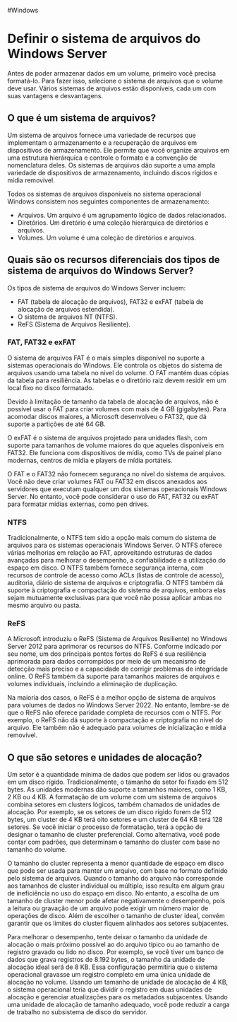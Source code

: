 #Windows 
# Definir o sistema de arquivos do Windows Server

Antes de poder armazenar dados em um volume, primeiro você precisa formatá-lo. Para fazer isso, selecione o sistema de arquivos que o volume deve usar. Vários sistemas de arquivos estão disponíveis, cada um com suas vantagens e desvantagens.

## O que é um sistema de arquivos?

Um sistema de arquivos fornece uma variedade de recursos que implementam o armazenamento e a recuperação de arquivos em dispositivos de armazenamento. Ele permite que você organize arquivos em uma estrutura hierárquica e controle o formato e a convenção de nomenclatura deles. Os sistemas de arquivos dão suporte a uma ampla variedade de dispositivos de armazenamento, incluindo discos rígidos e mídia removível.

Todos os sistemas de arquivos disponíveis no sistema operacional Windows consistem nos seguintes componentes de armazenamento:

- Arquivos. Um arquivo é um agrupamento lógico de dados relacionados.
- Diretórios. Um diretório é uma coleção hierárquica de diretórios e arquivos.
- Volumes. Um volume é uma coleção de diretórios e arquivos.

## Quais são os recursos diferenciais dos tipos de sistema de arquivos do Windows Server?

Os tipos de sistema de arquivos do Windows Server incluem:

- FAT (tabela de alocação de arquivos), FAT32 e exFAT (tabela de alocação de arquivos estendida).
- O sistema de arquivos NT (NTFS).
- ReFS (Sistema de Arquivos Resiliente).

### FAT, FAT32 e exFAT

O sistema de arquivos FAT é o mais simples disponível no suporte a sistemas operacionais do Windows. Ele controla os objetos do sistema de arquivos usando uma tabela no nível do volume. O FAT mantém duas cópias da tabela para resiliência. As tabelas e o diretório raiz devem residir em um local fixo no disco formatado.

Devido à limitação de tamanho da tabela de alocação de arquivos, não é possível usar o FAT para criar volumes com mais de 4 GB (gigabytes). Para acomodar discos maiores, a Microsoft desenvolveu o FAT32, que dá suporte a partições de até 64 GB.

O exFAT é o sistema de arquivos projetado para unidades flash, com suporte para tamanhos de volume maiores do que aqueles disponíveis em FAT32. Ele funciona com dispositivos de mídia, como TVs de painel plano modernas, centros de mídia e players de mídia portáteis.

O FAT e o FAT32 não fornecem segurança no nível do sistema de arquivos. Você não deve criar volumes FAT ou FAT32 em discos anexados aos servidores que executam qualquer um dos sistemas operacionais Windows Server. No entanto, você pode considerar o uso do FAT, FAT32 ou exFAT para formatar mídias externas, como pen drives.

### NTFS

Tradicionalmente, o NTFS tem sido a opção mais comum do sistema de arquivos para os sistemas operacionais Windows Server. O NTFS oferece várias melhorias em relação ao FAT, aproveitando estruturas de dados avançadas para melhorar o desempenho, a confiabilidade e a utilização do espaço em disco. O NTFS também fornece segurança interna, com recursos de controle de acesso como ACLs (listas de controle de acesso), auditoria, diário de sistema de arquivos e criptografia. O NTFS também dá suporte à criptografia e compactação do sistema de arquivos, embora elas sejam mutuamente exclusivas para que você não possa aplicar ambas no mesmo arquivo ou pasta.

### ReFS

A Microsoft introduziu o ReFS (Sistema de Arquivos Resiliente) no Windows Server 2012 para aprimorar os recursos do NTFS. Conforme indicado por seu nome, um dos principais pontos fortes do ReFS é sua resiliência aprimorada para dados corrompidos por meio de um mecanismo de detecção mais preciso e a capacidade de corrigir problemas de integridade online. O ReFS também dá suporte para tamanhos maiores de arquivos e volumes individuais, incluindo a eliminação de duplicação.

Na maioria dos casos, o ReFS é a melhor opção de sistema de arquivos para volumes de dados no Windows Server 2022. No entanto, lembre-se de que o ReFS não oferece paridade completa de recursos com o NTFS. Por exemplo, o ReFS não dá suporte à compactação e criptografia no nível do arquivo. Ele também não é adequado para volumes de inicialização e mídia removível.

## O que são setores e unidades de alocação?

Um setor é a quantidade mínima de dados que podem ser lidos ou gravados em um disco rígido. Tradicionalmente, o tamanho do setor foi fixado em 512 bytes. As unidades modernas dão suporte a tamanhos maiores, como 1 KB, 2 KB ou 4 KB. A formatação de um volume com um sistema de arquivos combina setores em clusters lógicos, também chamados de unidades de alocação. Por exemplo, se os setores de um disco rígido forem de 512 bytes, um cluster de 4 KB terá oito setores e um cluster de 64 KB terá 128 setores. Se você iniciar o processo de formatação, terá a opção de designar o tamanho de cluster preferencial. Como alternativa, você pode contar com padrões, que determinam o tamanho do cluster com base no tamanho do volume.

O tamanho do cluster representa a menor quantidade de espaço em disco que pode ser usada para manter um arquivo, com base no formato definido pelo sistema de arquivos. Quando o tamanho do arquivo não corresponde aos tamanhos de cluster individual ou múltiplo, isso resulta em algum grau de ineficiência no uso do espaço em disco. No entanto, a escolha de um tamanho de cluster menor pode afetar negativamente o desempenho, pois a leitura ou gravação de um arquivo pode exigir um número maior de operações de disco. Além de escolher o tamanho de cluster ideal, convém garantir que os limites do cluster fiquem alinhados aos setores subjacentes.

Para melhorar o desempenho, tente deixar o tamanho da unidade de alocação o mais próximo possível ao do arquivo típico ou ao tamanho de registro gravado ou lido no disco. Por exemplo, se você tiver um banco de dados que grava registros de 8.192 bytes, o tamanho da unidade de alocação ideal será de 8 KB. Essa configuração permitiria que o sistema operacional gravasse um registro completo em uma única unidade de alocação no volume. Usando um tamanho de unidade de alocação de 4 KB, o sistema operacional teria que dividir o registro em duas unidades de alocação e gerenciar atualizações para os metadados subjacentes. Usando uma unidade de alocação de tamanho adequado, você pode reduzir a carga de trabalho no subsistema de disco do servidor.









